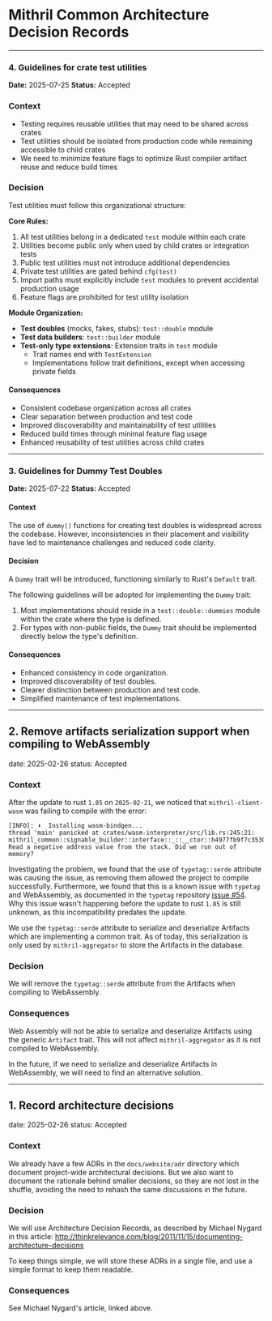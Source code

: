 # Mithril Common Architecture Decision Records

---

<!--
Template of ADR

## ID. TITLE

date: 2025-XX-XX
status: Accepted

### Context

To complete

### Decision

To complete

### Consequences

To complete
-->

### 4. Guidelines for crate test utilities

**Date:** 2025-07-25
**Status:** Accepted

### Context

- Testing requires reusable utilities that may need to be shared across crates
- Test utilities should be isolated from production code while remaining accessible to child crates
- We need to minimize feature flags to optimize Rust compiler artifact reuse and reduce build times

### Decision

Test utilities must follow this organizational structure:

**Core Rules:**

1. All test utilities belong in a dedicated `test` module within each crate
2. Utilities become public only when used by child crates or integration tests
3. Public test utilities must not introduce additional dependencies
4. Private test utilities are gated behind `cfg(test)`
5. Import paths must explicitly include `test` modules to prevent accidental production usage
6. Feature flags are prohibited for test utility isolation

**Module Organization:**

- **Test doubles** (mocks, fakes, stubs): `test::double` module
- **Test data builders**: `test::builder` module
- **Test-only type extensions**: Extension traits in `test` module
  - Trait names end with `TestExtension`
  - Implementations follow trait definitions, except when accessing private fields

#### Consequences

- Consistent codebase organization across all crates
- Clear separation between production and test code
- Improved discoverability and maintainability of test utilities
- Reduced build times through minimal feature flag usage
- Enhanced reusability of test utilities across child crates

---

### 3. Guidelines for Dummy Test Doubles

**Date:** 2025-07-22
**Status:** Accepted

#### Context

The use of `dummy()` functions for creating test doubles is widespread across the codebase. However, inconsistencies
in their placement and visibility have led to maintenance challenges and reduced code clarity.

#### Decision

A `Dummy` trait will be introduced, functioning similarly to Rust's `Default` trait.

The following guidelines will be adopted for implementing the `Dummy` trait:

1. Most implementations should reside in a `test::double::dummies` module within the crate where the type is defined.
2. For types with non-public fields, the `Dummy` trait should be implemented directly below the type's definition.

#### Consequences

- Enhanced consistency in code organization.
- Improved discoverability of test doubles.
- Clearer distinction between production and test code.
- Simplified maintenance of test implementations.

---

## 2. Remove artifacts serialization support when compiling to WebAssembly

date: 2025-02-26
status: Accepted

### Context

After the update to rust `1.85` on `2025-02-21`, we noticed that `mithril-client-wasm` was failing to compile with the error:

```
[INFO]: ⬇️  Installing wasm-bindgen...
thread 'main' panicked at crates/wasm-interpreter/src/lib.rs:245:21:
mithril_common::signable_builder::interface::_::__ctor::h4977fb9f7c35308c: Read a negative address value from the stack. Did we run out of memory?
```

Investigating the problem, we found that the use of `typetag::serde` attribute was causing the issue, as removing them
allowed the project to compile successfully.
Furthermore, we found that this is a known issue with `typetag` and WebAssembly, as documented in the `typetag` repository
[issue #54](https://github.com/dtolnay/typetag/issues/54).
Why this issue wasn't happening before the update to rust `1.85` is still unknown, as this incompatibility predates the update.

We use the `typetag::serde` attribute to serialize and deserialize Artifacts which are implementing a common trait.
As of today, this serialization is only used by `mithril-aggregator` to store the Artifacts in the database.

### Decision

We will remove the `typetag::serde` attribute from the Artifacts when compiling to WebAssembly.

### Consequences

Web Assembly will not be able to serialize and deserialize Artifacts using the generic `Artifact` trait.
This will not affect `mithril-aggregator` as it is not compiled to WebAssembly.

In the future, if we need to serialize and deserialize Artifacts in WebAssembly, we will need to find an alternative solution.

---

## 1. Record architecture decisions

date: 2025-02-26
status: Accepted

### Context

We already have a few ADRs in the `docs/website/adr` directory which document project-wide architectural decisions.
But we also want to document the rationale behind smaller decisions, so they are not lost in the shuffle, avoiding
the need to rehash the same discussions in the future.

### Decision

We will use Architecture Decision Records, as described by Michael Nygard in this article: http://thinkrelevance.com/blog/2011/11/15/documenting-architecture-decisions

To keep things simple, we will store these ADRs in a single file, and use a simple format to keep them readable.

### Consequences

See Michael Nygard's article, linked above.
